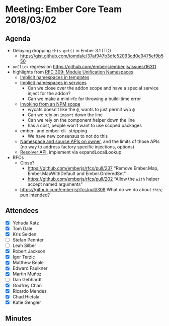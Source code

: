 # Meeting: Ember Core Team 2018/03/02

## Agenda

- Delaying dropping `this.get()` in Ember 3.1 (TD)
  - https://gist.github.com/tomdale/37af947b3dfc52093cd0e9475ef9b550
- `onClick` regression https://github.com/emberjs/ember.js/issues/16311
- highlights from [RFC 309: Module Unification Namespaces](https://github.com/emberjs/rfcs/pull/309)
  - [Implicit namespaces in templates](https://github.com/mixonic/rfcs/blob/mu-namespaces/text/0000-module-unification-namespaces.md#implicit-namespaces-in-templates)
  - [Implicit namespaces in services](https://github.com/mixonic/rfcs/blob/mu-namespaces/text/0000-module-unification-namespaces.md#implicit-namespaces-in-services)
    - Can we close over the addon scope and have a special service inject for the addon?
    - Can we make a mini-rfc for throwing a build-time error
  - [Invoking from an NPM scope](https://github.com/mixonic/rfcs/blob/mu-namespaces/text/0000-module-unification-namespaces.md#explicit-namespaces-based-on-npm-scopes)
    - wycats doesn’t like the `@`, wants to just permit w/o `@`
    - Can we rely on `import` down the line
    - Can we rely on the component helper down the line
    - has a cost, people won’t want to use scoped packages
  - ember- and ember-cli- stripping
    - We have new consensus to not do this
  - [Namespace and source APIs on owner](https://github.com/mixonic/rfcs/blob/mu-namespaces/text/0000-module-unification-namespaces.md#namespace-and-source-apis-on-owner), and the limits of those APIs (no way to address factory specific injections, options)
  - [Resolver API](https://github.com/mixonic/rfcs/blob/mu-namespaces/text/0000-module-unification-namespaces.md#adding-support-to-the-ember-resolver), implement via expandLocalLookup
- RFCs
  - Close?
    - https://github.com/emberjs/rfcs/pull/237 “Remove Ember.Map, Ember.MapWithDefault and Ember.OrderedSet”
    - https://github.com/emberjs/rfcs/pull/202 “Allow the `with` helper accept named arguments”
  - https://github.com/emberjs/rfcs/pull/308 What do we do about `this`; pun intended?


## Attendees

- [x] Yehuda Katz
- [x] Tom Dale
- [x] Kris Selden
- [ ] Stefan Pennter
- [ ] Leah Silber
- [x] Robert Jackson
- [x] Igor Terzic
- [x] Matthew Beale
- [x] Edward Faulkner
- [x] Martin Muñoz
- [ ] Dan Gebhardt
- [x] Godfrey Chan
- [x] Ricardo Mendes
- [x] Chad Hietala
- [x] Katie Gengler

## Minutes

